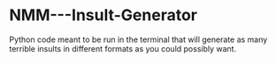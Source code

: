 # NMM---Insult-Generator
Python code meant to be run in the terminal that will generate as many terrible insults in different formats as you could possibly want.
